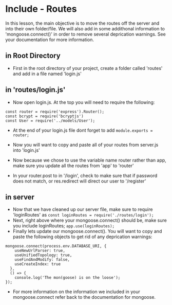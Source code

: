 # Include - Routes

In this lesson, the main objective is to move the routes off the server and into their own folder/file. We will also add in some addithonal information to 'mongoose.connect()' in order to remove several deprication warnings. See your documentation for more information.

## in Root Directory

* First in the root directory of your project, create a folder called 'routes' and add in a file named 'login.js'

## in 'routes/login.js'

* Now open login.js. At the top you will need to require the following:

````
const router = require('express').Router();
const bcrypt = require('bcryptjs')
const User = require('../models/User');
````

* At the end of your login.js file dont forget to add ````module.exports = router;````
* Now you will want to copy and paste all of your routes from server.js into 'login.js'

* Now because we chose to use the variable name router rather than app, make sure you update all the routes from 'app' to 'router'

* In your router.post to in '/login', check to make sure that if password does not match, or res.redirect will direct our user to '/register'

## in server

* Now that we have cleaned up our server file, make sure to require 'loginRoutes' as ````const loginRoutes = require('./routes/login');````
* Next, right above where your mongoose.connect() should be, make sure you include loginRoutes; ```` app.use(loginRoutes); ````
* Finally lets update our mongoose.connect(). You will want to copy and paste the following objects to get rid of any deprication warnings:

````
mongoose.connect(process.env.DATABASE_URI, {
    useNewUrlParser: true,
    useUnifiedTopology: true,
    useFindAndModify: false,
    useCreateIndex: true
  },
  () => {
    console.log('The mon(goose) is on the loose');
});

````

* For more information on the information we included in your mongoose.connect refer back to the documentation for mongoose.
